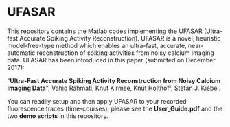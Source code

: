 # UFASAR
This repository contains the Matlab codes implementing the UFASAR (Ultra-fast Accurate Spiking Activity Reconstruction). UFASAR is a novel, heuristic model-free-type method which enables an ultra-fast, accurate, near-automatic reconstruction of spiking activities from noisy calcium imaging data. UFASAR has been introduced in this paper (submitted on December 2017): 

“**Ultra-Fast Accurate Spiking Activity Reconstruction from Noisy Calcium Imaging Data**”; Vahid Rahmati, Knut Kirmse, Knut Holthoff, Stefan J. Kiebel.

You can readily setup and then apply UFASAR to your recorded fluorescence traces (time-courses); please see the **User_Guide.pdf** and the two **demo scripts** in this repository.
